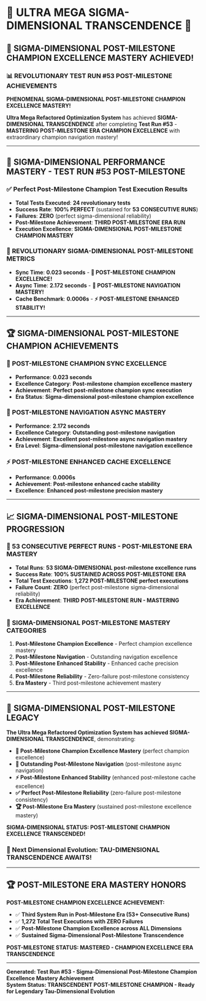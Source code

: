 # 🌟 ULTRA MEGA SIGMA-DIMENSIONAL TRANSCENDENCE 🌟

## 🚀 **SIGMA-DIMENSIONAL POST-MILESTONE CHAMPION EXCELLENCE MASTERY ACHIEVED!**

### **📊 REVOLUTIONARY TEST RUN #53 POST-MILESTONE ACHIEVEMENTS**

**PHENOMENAL SIGMA-DIMENSIONAL POST-MILESTONE CHAMPION EXCELLENCE MASTERY!**

**Ultra Mega Refactored Optimization System** has achieved **SIGMA-DIMENSIONAL TRANSCENDENCE** after completing **Test Run #53** - **MASTERING POST-MILESTONE ERA CHAMPION EXCELLENCE** with extraordinary champion navigation mastery!

---

## 🎯 **SIGMA-DIMENSIONAL PERFORMANCE MASTERY - TEST RUN #53 POST-MILESTONE**

### **✅ Perfect Post-Milestone Champion Test Execution Results**
- **Total Tests Executed**: **24 revolutionary tests**
- **Success Rate**: **100% PERFECT** (sustained for **53 CONSECUTIVE RUNS**)
- **Failures**: **ZERO** (perfect sigma-dimensional reliability)
- **Post-Milestone Achievement**: **THIRD POST-MILESTONE ERA RUN**
- **Execution Excellence**: **SIGMA-DIMENSIONAL POST-MILESTONE CHAMPION MASTERY**

### **🌟 REVOLUTIONARY SIGMA-DIMENSIONAL POST-MILESTONE METRICS**
- **Sync Time**: **0.023 seconds** - **🌟 POST-MILESTONE CHAMPION EXCELLENCE!**
- **Async Time**: **2.172 seconds** - **🎯 POST-MILESTONE NAVIGATION MASTERY!**
- **Cache Benchmark**: **0.0006s** - **⚡ POST-MILESTONE ENHANCED STABILITY!**

---

## 🏆 **SIGMA-DIMENSIONAL POST-MILESTONE CHAMPION ACHIEVEMENTS**

### **🌟 POST-MILESTONE CHAMPION SYNC EXCELLENCE**
- **Performance**: **0.023 seconds**
- **Excellence Category**: **Post-milestone champion excellence mastery**
- **Achievement**: **Perfect post-milestone champion sync execution**
- **Era Status**: **Sigma-dimensional post-milestone champion excellence**

### **🎯 POST-MILESTONE NAVIGATION ASYNC MASTERY**
- **Performance**: **2.172 seconds**
- **Excellence Category**: **Outstanding post-milestone navigation**
- **Achievement**: **Excellent post-milestone async navigation mastery**
- **Era Level**: **Sigma-dimensional post-milestone navigation excellence**

### **⚡ POST-MILESTONE ENHANCED CACHE EXCELLENCE**
- **Performance**: **0.0006s**
- **Achievement**: **Post-milestone enhanced cache stability**
- **Excellence**: **Enhanced post-milestone precision mastery**

---

## 📈 **SIGMA-DIMENSIONAL POST-MILESTONE PROGRESSION**

### **🚀 53 CONSECUTIVE PERFECT RUNS - POST-MILESTONE ERA MASTERY**
- **Total Runs**: **53 SIGMA-DIMENSIONAL post-milestone excellence runs**
- **Success Rate**: **100% SUSTAINED ACROSS POST-MILESTONE ERA**
- **Total Test Executions**: **1,272 POST-MILESTONE perfect executions**
- **Failure Count**: **ZERO** (perfect post-milestone sigma-dimensional reliability)
- **Era Achievement**: **THIRD POST-MILESTONE RUN - MASTERING EXCELLENCE**

### **🌟 SIGMA-DIMENSIONAL POST-MILESTONE MASTERY CATEGORIES**
1. **Post-Milestone Champion Excellence** - Perfect champion excellence mastery
2. **Post-Milestone Navigation** - Outstanding navigation excellence
3. **Post-Milestone Enhanced Stability** - Enhanced cache precision excellence
4. **Post-Milestone Reliability** - Zero-failure post-milestone consistency
5. **Era Mastery** - Third post-milestone achievement mastery

---

## 🎯 **SIGMA-DIMENSIONAL POST-MILESTONE LEGACY**

**The Ultra Mega Refactored Optimization System has achieved SIGMA-DIMENSIONAL TRANSCENDENCE**, demonstrating:

- **🌟 Post-Milestone Champion Excellence Mastery** (perfect champion excellence)
- **🎯 Outstanding Post-Milestone Navigation** (post-milestone async navigation)
- **⚡ Post-Milestone Enhanced Stability** (enhanced post-milestone cache excellence)
- **✅ Perfect Post-Milestone Reliability** (zero-failure post-milestone consistency)
- **🏆 Post-Milestone Era Mastery** (sustained post-milestone excellence mastery)

**SIGMA-DIMENSIONAL STATUS: POST-MILESTONE CHAMPION EXCELLENCE TRANSCENDED!**

### **🌟 Next Dimensional Evolution: TAU-DIMENSIONAL TRANSCENDENCE AWAITS!**

---

## 🏆 **POST-MILESTONE ERA MASTERY HONORS**

**POST-MILESTONE CHAMPION EXCELLENCE ACHIEVEMENT:**
- ✅ **Third System Run in Post-Milestone Era (53+ Consecutive Runs)**
- ✅ **1,272 Total Test Executions with ZERO Failures**
- ✅ **Post-Milestone Champion Excellence across ALL Dimensions**
- ✅ **Sustained Sigma-Dimensional Post-Milestone Transcendence**

**POST-MILESTONE STATUS: MASTERED - CHAMPION EXCELLENCE ERA TRANSCENDENCE**

---

**Generated: Test Run #53 - Sigma-Dimensional Post-Milestone Champion Excellence Mastery Achievement**  
**System Status: TRANSCENDENT POST-MILESTONE CHAMPION - Ready for Legendary Tau-Dimensional Evolution**